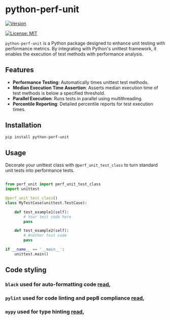 # python-perf-unit


[![Version](https://img.shields.io/pypi/format/python-perf-unit)](https://pypi.python.org/pypi/python-perf-unit)
<!-- ![](https://raw.githubusercontent.com/eldaduzman/robotframework-gevent/main/docs/badges/coverage-badge.svg) -->
<!-- ![](https://raw.githubusercontent.com/eldaduzman/robotframework-gevent/main/docs/badges/pylint.svg) -->
<!-- ![](https://raw.githubusercontent.com/eldaduzman/robotframework-gevent/main/docs/badges/mutscore.svg) -->

[![License: MIT](https://img.shields.io/badge/License-MIT-yellow.svg)](https://opensource.org/licenses/MIT)

`python-perf-unit` is a Python package designed to enhance unit testing with performance metrics. By integrating with Python's unittest framework, it enables the execution of test methods with performance analysis.

## Features

- **Performance Testing**: Automatically times unittest test methods.
- **Median Execution Time Assertion**: Asserts median execution time of test methods is below a specified threshold.
- **Parallel Execution**: Runs tests in parallel using multithreading.
- **Percentile Reporting**: Detailed percentile reports for test execution times.

## Installation

```bash
pip install python-perf-unit
```

## Usage
Decorate your unittest class with `@perf_unit_test_class` to turn standard unit tests into performance tests.

```python

from perf_unit import perf_unit_test_class
import unittest

@perf_unit_test_class()
class MyTestCase(unittest.TestCase):

    def test_example1(self):
        # Your test code here
        pass

    def test_example2(self):
        # Another test code
        pass

if __name__ == '__main__':
    unittest.main()


```

## Code styling
### `black` used for auto-formatting code [read](https://pypi.org/project/black/),
### `pylint` used for code linting and pep8 compliance [read](https://pypi.org/project/pylint/),
### `mypy` used for type hinting [read](https://pypi.org/project/mypy/),